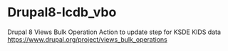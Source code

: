 # Drupal8-lcdb_vbo
Drupal 8 Views Bulk Operation Action to update step for KSDE KIDS data
https://www.drupal.org/project/views_bulk_operations
